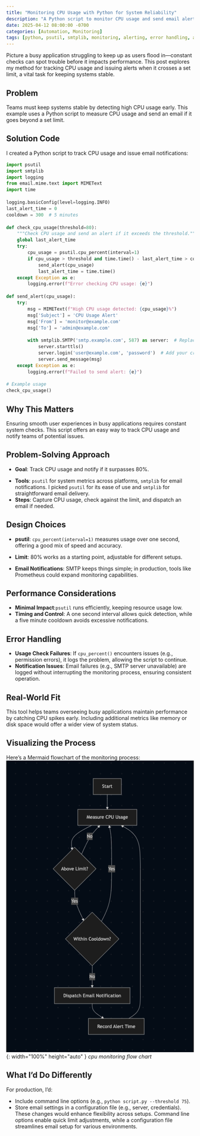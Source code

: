 ```yaml
---
title: "Monitoring CPU Usage with Python for System Reliability"
description: "A Python script to monitor CPU usage and send email alerts when it exceeds a threshold, ensuring system health."
date: 2025-04-12 08:00:00 -0700
categories: [Automation, Monitoring]
tags: [python, psutil, smtplib, monitoring, alerting, error handling, automation, devops, sre, scripting]
---
```


Picture a busy application struggling to keep up as users flood in—constant checks can spot trouble before it impacts performance. This post explores my method for tracking CPU usage and issuing alerts when it crosses a set limit, a vital task for keeping systems stable.

## Problem
Teams must keep systems stable by detecting high CPU usage early. This example uses a Python script to measure CPU usage and send an email if it goes beyond a set limit.

## Solution Code
I created a Python script to track CPU usage and issue email notifications:

```python
import psutil
import smtplib
import logging
from email.mime.text import MIMEText
import time

logging.basicConfig(level=logging.INFO)
last_alert_time = 0
cooldown = 300  # 5 minutes

def check_cpu_usage(threshold=80):
    """Check CPU usage and send an alert if it exceeds the threshold."""
    global last_alert_time
    try:
        cpu_usage = psutil.cpu_percent(interval=1)
        if cpu_usage > threshold and time.time() - last_alert_time > cooldown:
            send_alert(cpu_usage)
            last_alert_time = time.time()
    except Exception as e:
        logging.error(f"Error checking CPU usage: {e}")

def send_alert(cpu_usage):
    try:
        msg = MIMEText(f"High CPU usage detected: {cpu_usage}%")
        msg['Subject'] = 'CPU Usage Alert'
        msg['From'] = 'monitor@example.com'
        msg['To'] = 'admin@example.com'
        
        with smtplib.SMTP('smtp.example.com', 587) as server:  # Replace with your SMTP server
            server.starttls()
            server.login('user@example.com', 'password')  # Add your credentials
            server.send_message(msg)
    except Exception as e:
        logging.error(f"Failed to send alert: {e}")

# Example usage
check_cpu_usage()
```

## Why This Matters
Ensuring smooth user experiences in busy applications requires constant system checks. This script offers an easy way to track CPU usage and notify teams of potential issues.

## Problem-Solving Approach
- **Goal**: Track CPU usage and notify if it surpasses 80%.
* **Tools**: `psutil` for system metrics across platforms, `smtplib` for email notifications. I picked `psutil` for its ease of use and `smtplib` for straightforward email delivery.
* **Steps**: Capture CPU usage, check against the limit, and dispatch an email if needed.

## Design Choices
* **psutil**: `cpu_percent(interval=1)` measures usage over one second, offering a good mix of speed and accuracy.
- **Limit**: 80% works as a starting point, adjustable for different setups.
* **Email Notifications**: SMTP keeps things simple; in production, tools like Prometheus could expand monitoring capabilities.

## Performance Considerations
* **Minimal Impact**:`psutil` runs efficiently, keeping resource usage low.
* **Timing and Control**: A one second interval allows quick detection, while a five minute cooldown avoids excessive notifications.

## Error Handling
* **Usage Check Failures**: If `cpu_percent()` encounters issues (e.g., permission errors), it logs the problem, allowing the script to continue.
* **Notification Issues**: Email failures (e.g., SMTP server unavailable) are logged without interrupting the monitoring process, ensuring consistent operation.

## Real-World Fit
This tool helps teams overseeing busy applications maintain performance by catching CPU spikes early. Including additional metrics like memory or disk space would offer a wider view of system status.

## Visualizing the Process
Here’s a Mermaid flowchart of the monitoring process:
![Desktop View](/assets/img/posts/20250412/cpu-script.png){: width="100%" height="auto" }
_cpu monitoring flow chart_

## What I’d Do Differently
For production, I’d:

* Include command line options (e.g., `python script.py --threshold 75`).
* Store email settings in a configuration file (e.g., server, credentials).
These changes would enhance flexibility across setups. Command line options enable quick limit adjustments, while a configuration file streamlines email setup for various environments.